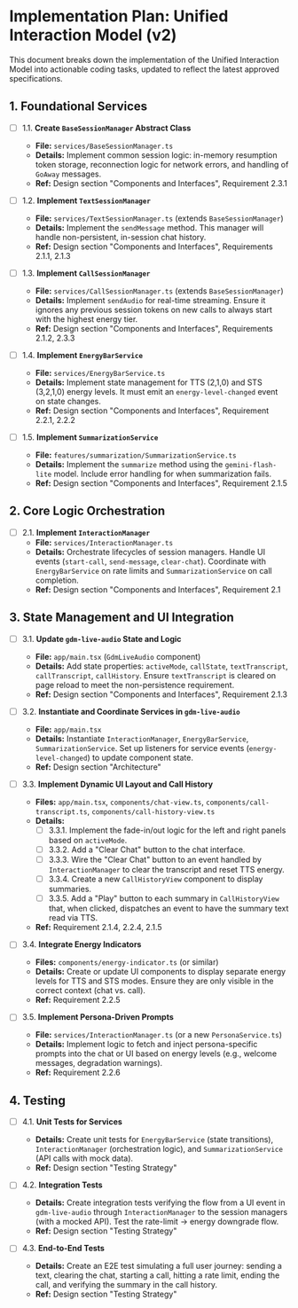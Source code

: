 # Implementation Plan: Unified Interaction Model (v2)

This document breaks down the implementation of the Unified Interaction Model into actionable coding tasks, updated to reflect the latest approved specifications.

## 1. Foundational Services

- [ ] 1.1. **Create `BaseSessionManager` Abstract Class**
  - **File:** `services/BaseSessionManager.ts`
  - **Details:** Implement common session logic: in-memory resumption token storage, reconnection logic for network errors, and handling of `GoAway` messages.
  - **Ref:** Design section "Components and Interfaces", Requirement 2.3.1

- [ ] 1.2. **Implement `TextSessionManager`**
  - **File:** `services/TextSessionManager.ts` (extends `BaseSessionManager`)
  - **Details:** Implement the `sendMessage` method. This manager will handle non-persistent, in-session chat history.
  - **Ref:** Design section "Components and Interfaces", Requirements 2.1.1, 2.1.3

- [ ] 1.3. **Implement `CallSessionManager`**
  - **File:** `services/CallSessionManager.ts` (extends `BaseSessionManager`)
  - **Details:** Implement `sendAudio` for real-time streaming. Ensure it ignores any previous session tokens on new calls to always start with the highest energy tier.
  - **Ref:** Design section "Components and Interfaces", Requirements 2.1.2, 2.3.3

- [ ] 1.4. **Implement `EnergyBarService`**
  - **File:** `services/EnergyBarService.ts`
  - **Details:** Implement state management for TTS (2,1,0) and STS (3,2,1,0) energy levels. It must emit an `energy-level-changed` event on state changes.
  - **Ref:** Design section "Components and Interfaces", Requirement 2.2.1, 2.2.2

- [ ] 1.5. **Implement `SummarizationService`**
  - **File:** `features/summarization/SummarizationService.ts`
  - **Details:** Implement the `summarize` method using the `gemini-flash-lite` model. Include error handling for when summarization fails.
  - **Ref:** Design section "Components and Interfaces", Requirement 2.1.5

## 2. Core Logic Orchestration

- [ ] 2.1. **Implement `InteractionManager`**
  - **File:** `services/InteractionManager.ts`
  - **Details:** Orchestrate lifecycles of session managers. Handle UI events (`start-call`, `send-message`, `clear-chat`). Coordinate with `EnergyBarService` on rate limits and `SummarizationService` on call completion.
  - **Ref:** Design section "Components and Interfaces", Requirement 2.1

## 3. State Management and UI Integration

- [ ] 3.1. **Update `gdm-live-audio` State and Logic**
  - **File:** `app/main.tsx` (`GdmLiveAudio` component)
  - **Details:** Add state properties: `activeMode`, `callState`, `textTranscript`, `callTranscript`, `callHistory`. Ensure `textTranscript` is cleared on page reload to meet the non-persistence requirement.
  - **Ref:** Design section "Components and Interfaces", Requirement 2.1.3

- [ ] 3.2. **Instantiate and Coordinate Services in `gdm-live-audio`**
  - **File:** `app/main.tsx`
  - **Details:** Instantiate `InteractionManager`, `EnergyBarService`, `SummarizationService`. Set up listeners for service events (`energy-level-changed`) to update component state.
  - **Ref:** Design section "Architecture"

- [ ] 3.3. **Implement Dynamic UI Layout and Call History**
  - **Files:** `app/main.tsx`, `components/chat-view.ts`, `components/call-transcript.ts`, `components/call-history-view.ts`
  - **Details:**
    - [ ] 3.3.1. Implement the fade-in/out logic for the left and right panels based on `activeMode`.
    - [ ] 3.3.2. Add a "Clear Chat" button to the chat interface.
    - [ ] 3.3.3. Wire the "Clear Chat" button to an event handled by `InteractionManager` to clear the transcript and reset TTS energy.
    - [ ] 3.3.4. Create a new `CallHistoryView` component to display summaries.
    - [ ] 3.3.5. Add a "Play" button to each summary in `CallHistoryView` that, when clicked, dispatches an event to have the summary text read via TTS.
  - **Ref:** Requirement 2.1.4, 2.2.4, 2.1.5

- [ ] 3.4. **Integrate Energy Indicators**
  - **Files:** `components/energy-indicator.ts` (or similar)
  - **Details:** Create or update UI components to display separate energy levels for TTS and STS modes. Ensure they are only visible in the correct context (chat vs. call).
  - **Ref:** Requirement 2.2.5

- [ ] 3.5. **Implement Persona-Driven Prompts**
  - **File:** `services/InteractionManager.ts` (or a new `PersonaService.ts`)
  - **Details:** Implement logic to fetch and inject persona-specific prompts into the chat or UI based on energy levels (e.g., welcome messages, degradation warnings).
  - **Ref:** Requirement 2.2.6

## 4. Testing

- [ ] 4.1. **Unit Tests for Services**
  - **Details:** Create unit tests for `EnergyBarService` (state transitions), `InteractionManager` (orchestration logic), and `SummarizationService` (API calls with mock data).
  - **Ref:** Design section "Testing Strategy"

- [ ] 4.2. **Integration Tests**
  - **Details:** Create integration tests verifying the flow from a UI event in `gdm-live-audio` through `InteractionManager` to the session managers (with a mocked API). Test the rate-limit -> energy downgrade flow.
  - **Ref:** Design section "Testing Strategy"

- [ ] 4.3. **End-to-End Tests**
  - **Details:** Create an E2E test simulating a full user journey: sending a text, clearing the chat, starting a call, hitting a rate limit, ending the call, and verifying the summary in the call history.
  - **Ref:** Design section "Testing Strategy"